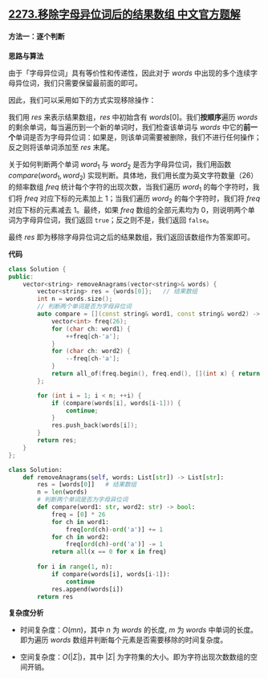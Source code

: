 ## [2273.移除字母异位词后的结果数组 中文官方题解](https://leetcode.cn/problems/find-resultant-array-after-removing-anagrams/solutions/100000/yi-chu-zi-mu-yi-wei-ci-hou-de-jie-guo-sh-xi48)

#### 方法一：逐个判断

**思路与算法**

由于「字母异位词」具有等价性和传递性，因此对于 $\textit{words}$ 中出现的多个连续字母异位词，我们只需要保留最前面的即可。

因此，我们可以采用如下的方式实现移除操作：

我们用 $\textit{res}$ 来表示结果数组，$\textit{res}$ 中初始含有 $\textit{words}[0]$。我们**按顺序**遍历 $\textit{words}$ 的剩余单词，每当遍历到一个新的单词时，我们检查该单词与 $\textit{words}$ 中它的**前一个**单词是否为字母异位词：如果是，则该单词需要被删除，我们不进行任何操作；反之则将该单词添加至 $\textit{res}$ 末尾。

关于如何判断两个单词 $\textit{word}_1$ 与 $\textit{word}_2$ 是否为字母异位词，我们用函数 $\textit{compare}(\textit{word}_1, \textit{word}_2)$ 实现判断。具体地，我们用长度为英文字符数量（$26$）的频率数组 $\textit{freq}$ 统计每个字符的出现次数，当我们遍历 $\textit{word}_1$ 的每个字符时，我们将 $\textit{freq}$ 对应下标的元素加上 $1$；当我们遍历 $\textit{word}_2$ 的每个字符时，我们将 $\textit{freq}$ 对应下标的元素减去 $1$。最终，如果 $\textit{freq}$ 数组的全部元素均为 $0$，则说明两个单词为字母异位词，我们返回 $\texttt{true}$；反之则不是，我们返回 $\texttt{false}$。

最终 $\textit{res}$ 即为移除字母异位词之后的结果数组，我们返回该数组作为答案即可。

**代码**

```C++ [sol1-C++]
class Solution {
public:
    vector<string> removeAnagrams(vector<string>& words) {
        vector<string> res = {words[0]};   // 结果数组
        int n = words.size();
        // 判断两个单词是否为字母异位词
        auto compare = [](const string& word1, const string& word2) -> bool {
            vector<int> freq(26);
            for (char ch: word1) {
                ++freq[ch-'a'];
            }
            for (char ch: word2) {
                --freq[ch-'a'];
            }
            return all_of(freq.begin(), freq.end(), [](int x) { return x == 0; });
        };

        for (int i = 1; i < n; ++i) {
            if (compare(words[i], words[i-1])) {
                continue;
            }
            res.push_back(words[i]);
        }
        return res;
    }
};
```


```Python [sol1-Python3]
class Solution:
    def removeAnagrams(self, words: List[str]) -> List[str]:
        res = [words[0]]   # 结果数组
        n = len(words)
        # 判断两个单词是否为字母异位词
        def compare(word1: str, word2: str) -> bool:
            freq = [0] * 26
            for ch in word1:
                freq[ord(ch)-ord('a')] += 1
            for ch in word2:
                freq[ord(ch)-ord('a')] -= 1
            return all(x == 0 for x in freq)
        
        for i in range(1, n):
            if compare(words[i], words[i-1]):
                continue
            res.append(words[i])
        return res
```


**复杂度分析**

- 时间复杂度：$O(mn)$，其中 $n$ 为 $\textit{words}$ 的长度, $m$ 为 $\textit{words}$ 中单词的长度。即为遍历 $\textit{words}$ 数组并判断每个元素是否需要移除的时间复杂度。

- 空间复杂度：$O(|\Sigma|)$，其中 $|\Sigma|$ 为字符集的大小。即为字符出现次数数组的空间开销。